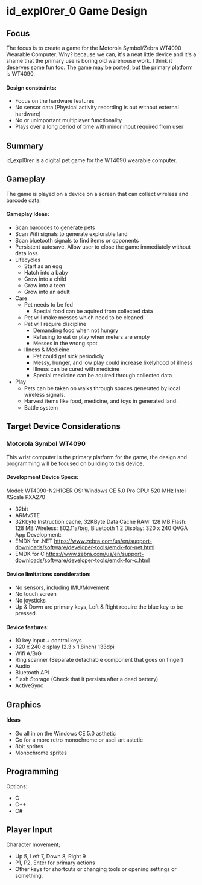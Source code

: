 # id_expl0rer_0 Game Design

## Focus

The focus is to create a game for the Motorola Symbol/Zebra WT4090 Wearable Computer.
Why? because we can, it's a neat little device and it's a shame that the primary use is boring old warehouse work. I think it deserves some fun too.
The game may be ported, but the primary platform is WT4090.

#### Design constraints:
- Focus on the hardware features
- No sensor data (Physical activity recording is out without external hardware)
- No or unimportant multiplayer functionality
- Plays over a long period of time with minor input required from user


## Summary

id_expl0rer is a digital pet game for the WT4090 wearable computer.


## Gameplay

The game is played on a device on a screen that can collect wireless and barcode data.

#### Gameplay Ideas:
- Scan barcodes to generate pets
- Scan Wifi signals to generate explorable land
- Scan bluetooth signals to find items or opponents
- Persistent autosave. Allow user to close the game immediately without data loss.
- Lifecycles
  - Start as an egg
  - Hatch into a baby
  - Grow into a child
  - Grow into a teen
  - Grow into an adult
- Care
  - Pet needs to be fed
    - Special food can be aquired from collected data
  - Pet will make messes which need to be cleaned
  - Pet will require discipline 
    - Demanding food when not hungry
    - Refusing to eat or play when meters are empty
    - Messes in the wrong spot
  - Illness & Medicine
    - Pet could get sick periodicly
    - Messy, hunger, and low play could increase likelyhood of illness
    - Illness can be cured with medicine
    - Special medicine can be aquired through collected data
- Play
  - Pets can be taken on walks through spaces generated by local wireless signals.
  - Harvest items like food, medicine, and toys in generated land.
  - Battle system


## Target Device Considerations 

### Motorola Symbol WT4090

This wrist computer is the primary platform for the game, the design and programming will be focused on building to this device. 

#### Development Device Specs:

Model: WT4090-N2H1GER
OS: Windows CE 5.0 Pro
CPU: 520 MHz Intel XScale PXA270
- 32bit
- ARMv5TE
- 32Kbyte Instruction cache, 32KByte Data Cache
RAM: 128 MB
Flash: 128 MB
Wireless: 802.11a/b/g, Bluetooth 1.2
Display: 320 x 240 QVGA
App Development:
- EMDK for .NET https://www.zebra.com/us/en/support-downloads/software/developer-tools/emdk-for-net.html
- EMDK for C https://www.zebra.com/us/en/support-downloads/software/developer-tools/emdk-for-c.html

#### Device limitations consideration:
- No sensors, including IMU/Movement
- No touch screen
- No joysticks
- Up & Down are primary keys, Left & Right require the blue key to be pressed.

#### Device features:
- 10 key input + control keys
- 320 x 240 display (2.3 x 1.8inch) 133dpi
- Wifi A/B/G
- Ring scanner (Separate detachable component that goes on finger)
- Audio
- Bluetooth API
- Flash Storage (Check that it persists after a dead battery)
- ActiveSync

## Graphics

#### Ideas
- Go all in on the Windows CE 5.0 asthetic
- Go for a more retro monochrome or ascii art astetic
- 8bit sprites
- Monochrome sprites


## Programming

Options:
- C
- C++
- C#

## Player Input

Character movement;
- Up 5, Left 7, Down 8, Right 9
- P1, P2, Enter for primary actions
- Other keys for shortcuts or changing tools or opening settings or something.
